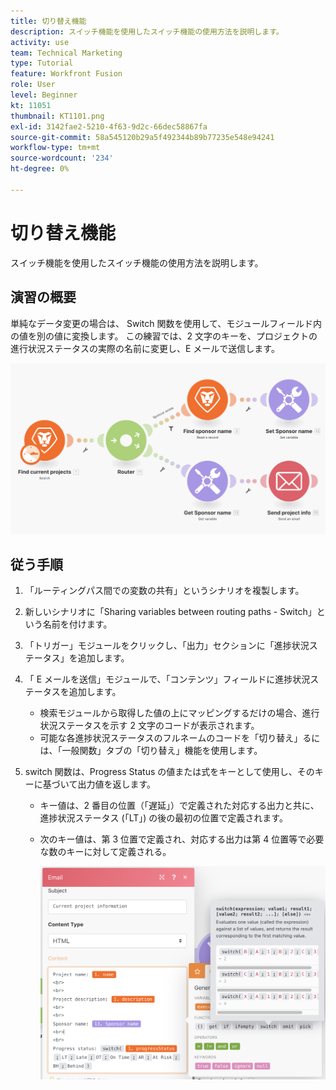 ```yaml
---
title: 切り替え機能
description: スイッチ機能を使用したスイッチ機能の使用方法を説明します。
activity: use
team: Technical Marketing
type: Tutorial
feature: Workfront Fusion
role: User
level: Beginner
kt: 11051
thumbnail: KT1101.png
exl-id: 3142fae2-5210-4f63-9d2c-66dec58867fa
source-git-commit: 58a545120b29a5f492344b89b77235e548e94241
workflow-type: tm+mt
source-wordcount: '234'
ht-degree: 0%

---
```


# 切り替え機能

スイッチ機能を使用したスイッチ機能の使用方法を説明します。

## 演習の概要

単純なデータ変更の場合は、 Switch 関数を使用して、モジュールフィールド内の値を別の値に変換します。 この練習では、2 文字のキーを、プロジェクトの進行状況ステータスの実際の名前に変更し、E メールで送信します。

![スイッチ機能画像 1](../12-exercises/assets/switch-function-walkthrough-1.png)

## 従う手順

1. 「ルーティングパス間での変数の共有」というシナリオを複製します。
1. 新しいシナリオに「Sharing variables between routing paths - Switch」という名前を付けます。
1. 「トリガー」モジュールをクリックし、「出力」セクションに「進捗状況ステータス」を追加します。
1. 「 E メールを送信」モジュールで、「コンテンツ」フィールドに進捗状況ステータスを追加します。

   + 検索モジュールから取得した値の上にマッピングするだけの場合、進行状況ステータスを示す 2 文字のコードが表示されます。
   + 可能な各進捗状況ステータスのフルネームのコードを「切り替え」るには、「一般関数」タブの「切り替え」機能を使用します。

1. switch 関数は、Progress Status の値または式をキーとして使用し、そのキーに基づいて出力値を返します。

   + キー値は、2 番目の位置（「遅延」）で定義された対応する出力と共に、進捗状況ステータス (「LT」) の後の最初の位置で定義されます。
   + 次のキー値は、第 3 位置で定義され、対応する出力は第 4 位置等で必要な数のキーに対して定義される。

      ![スイッチ機能画像 2](../12-exercises/assets/switch-function-walkthrough-2.png)
